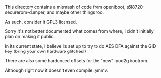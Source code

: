 This directory contains a mismash of code from openiboot, s5l8720-securerom-dumper, and maybe other things too.

As such, consider it GPL3 licensed.

Sorry it's not better documented what comes from where, I didn't initially plan on making it public.

In its current state, I believe its set up to try to do AES DFA against the GID key (bring your own hardware glitches!)

There are also some hardcoded offsets for the "new" ipod2g bootrom.

Although right now it doesn't even compile. ymmv.
